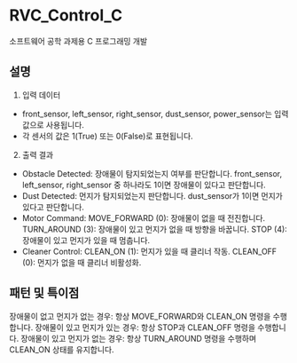 # RVC_Control_C
소프트웨어 공학 과제용 C  프로그래밍 개발

## 설명
1. 입력 데이터
- front_sensor, left_sensor, right_sensor, dust_sensor, power_sensor는 입력 값으로 사용됩니다.
- 각 센서의 값은 1(True) 또는 0(False)로 표현됩니다.
2. 출력 결과
- Obstacle Detected: 장애물이 탐지되었는지 여부를 판단합니다. front_sensor, left_sensor, right_sensor 중 하나라도 1이면 장애물이 있다고 판단합니다.
- Dust Detected: 먼지가 탐지되었는지 판단합니다. dust_sensor가 1이면 먼지가 있다고 판단합니다.
- Motor Command:
MOVE_FORWARD (0): 장애물이 없을 때 전진합니다.
TURN_AROUND (3): 장애물이 있고 먼지가 없을 때 방향을 바꿉니다.
STOP (4): 장애물이 있고 먼지가 있을 때 멈춥니다.
- Cleaner Control:
CLEAN_ON (1): 먼지가 있을 때 클리너 작동.
CLEAN_OFF (0): 먼지가 없을 때 클리너 비활성화.

## 패턴 및 특이점
장애물이 없고 먼지가 없는 경우:
항상 MOVE_FORWARD와 CLEAN_ON 명령을 수행합니다.
장애물이 있고 먼지가 있는 경우:
항상 STOP과 CLEAN_OFF 명령을 수행합니다.
장애물이 있고 먼지가 없는 경우:
항상 TURN_AROUND 명령을 수행하며 CLEAN_ON 상태를 유지합니다.